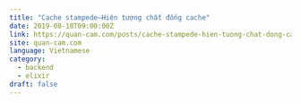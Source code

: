 ```yaml
---
title: "Cache stampede—Hiện tượng chất đống cache"
date: 2019-08-18T09:00:00Z
link: https://quan-cam.com/posts/cache-stampede-hien-tuong-chat-dong-cache?utm_medium=RSS&utm_source=news.12bit.vn
site: quan-cam.com
language: Vietnamese
category:
  - backend
  - elixir
draft: false
---
```

